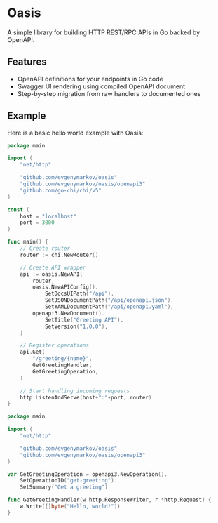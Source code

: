 # Oasis

A simple library for building HTTP REST/RPC APIs in Go backed by OpenAPI.

## Features

-	OpenAPI definitions for your endpoints in Go code
-   Swagger UI rendering using compiled OpenAPI document
-   Step-by-step migration from raw handlers to documented ones

## Example

Here is a basic hello world example with Oasis:

```go
package main

import (
	"net/http"

	"github.com/evgenymarkov/oasis"
	"github.com/evgenymarkov/oasis/openapi3"
	"github.com/go-chi/chi/v5"
)

const (
	host = "localhost"
	port = 3000
)

func main() {
	// Create router
	router := chi.NewRouter()

	// Create API wrapper
	api := oasis.NewAPI(
		router,
		oasis.NewAPIConfig().
			SetDocsUIPath("/api").
			SetJSONDocumentPath("/api/openapi.json").
			SetYAMLDocumentPath("/api/openapi.yaml"),
		openapi3.NewDocument().
			SetTitle("Greeting API").
			SetVersion("1.0.0"),
	)

	// Register operations
	api.Get(
		"/greeting/{name}",
		GetGreetingHandler,
		GetGreetingOperation,
	)

	// Start handling incoming requests
	http.ListenAndServe(host+":"+port, router)
}
```

```go
package main

import (
	"net/http"

	"github.com/evgenymarkov/oasis"
	"github.com/evgenymarkov/oasis/openapi3"
)

var GetGreetingOperation = openapi3.NewOperation().
	SetOperationID("get-greeting").
	SetSummary("Get a greeting")

func GetGreetingHandler(w http.ResponseWriter, r *http.Request) {
	w.Write([]byte("Hello, world!"))
}
```
